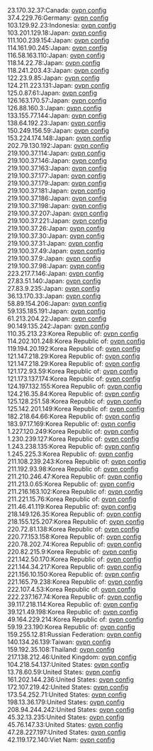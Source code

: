 23.170.32.37:Canada: [ovpn config](vpn/23_170_32_37.ovpn)  
37.4.229.76:Germany: [ovpn config](vpn/37_4_229_76.ovpn)  
103.129.92.23:Indonesia: [ovpn config](vpn/103_129_92_23.ovpn)  
103.201.129.18:Japan: [ovpn config](vpn/103_201_129_18.ovpn)  
111.100.239.154:Japan: [ovpn config](vpn/111_100_239_154.ovpn)  
114.161.90.245:Japan: [ovpn config](vpn/114_161_90_245.ovpn)  
116.58.163.110:Japan: [ovpn config](vpn/116_58_163_110.ovpn)  
118.14.22.78:Japan: [ovpn config](vpn/118_14_22_78.ovpn)  
118.241.203.43:Japan: [ovpn config](vpn/118_241_203_43.ovpn)  
122.23.9.85:Japan: [ovpn config](vpn/122_23_9_85.ovpn)  
124.211.223.131:Japan: [ovpn config](vpn/124_211_223_131.ovpn)  
125.0.87.61:Japan: [ovpn config](vpn/125_0_87_61.ovpn)  
126.163.170.57:Japan: [ovpn config](vpn/126_163_170_57.ovpn)  
126.88.160.3:Japan: [ovpn config](vpn/126_88_160_3.ovpn)  
133.155.77.144:Japan: [ovpn config](vpn/133_155_77_144.ovpn)  
138.64.192.23:Japan: [ovpn config](vpn/138_64_192_23.ovpn)  
150.249.156.59:Japan: [ovpn config](vpn/150_249_156_59.ovpn)  
153.224.174.148:Japan: [ovpn config](vpn/153_224_174_148.ovpn)  
202.79.130.192:Japan: [ovpn config](vpn/202_79_130_192.ovpn)  
219.100.37.114:Japan: [ovpn config](vpn/219_100_37_114.ovpn)  
219.100.37.146:Japan: [ovpn config](vpn/219_100_37_146.ovpn)  
219.100.37.163:Japan: [ovpn config](vpn/219_100_37_163.ovpn)  
219.100.37.177:Japan: [ovpn config](vpn/219_100_37_177.ovpn)  
219.100.37.179:Japan: [ovpn config](vpn/219_100_37_179.ovpn)  
219.100.37.181:Japan: [ovpn config](vpn/219_100_37_181.ovpn)  
219.100.37.186:Japan: [ovpn config](vpn/219_100_37_186.ovpn)  
219.100.37.198:Japan: [ovpn config](vpn/219_100_37_198.ovpn)  
219.100.37.207:Japan: [ovpn config](vpn/219_100_37_207.ovpn)  
219.100.37.221:Japan: [ovpn config](vpn/219_100_37_221.ovpn)  
219.100.37.26:Japan: [ovpn config](vpn/219_100_37_26.ovpn)  
219.100.37.30:Japan: [ovpn config](vpn/219_100_37_30.ovpn)  
219.100.37.31:Japan: [ovpn config](vpn/219_100_37_31.ovpn)  
219.100.37.49:Japan: [ovpn config](vpn/219_100_37_49.ovpn)  
219.100.37.9:Japan: [ovpn config](vpn/219_100_37_9.ovpn)  
219.100.37.98:Japan: [ovpn config](vpn/219_100_37_98.ovpn)  
223.217.7.146:Japan: [ovpn config](vpn/223_217_7_146.ovpn)  
27.83.51.140:Japan: [ovpn config](vpn/27_83_51_140.ovpn)  
27.83.9.235:Japan: [ovpn config](vpn/27_83_9_235.ovpn)  
36.13.170.33:Japan: [ovpn config](vpn/36_13_170_33.ovpn)  
58.89.154.206:Japan: [ovpn config](vpn/58_89_154_206.ovpn)  
59.135.185.191:Japan: [ovpn config](vpn/59_135_185_191.ovpn)  
61.213.204.22:Japan: [ovpn config](vpn/61_213_204_22.ovpn)  
90.149.135.242:Japan: [ovpn config](vpn/90_149_135_242.ovpn)  
110.35.213.23:Korea Republic of: [ovpn config](vpn/110_35_213_23.ovpn)  
114.202.101.248:Korea Republic of: [ovpn config](vpn/114_202_101_248.ovpn)  
119.194.20.192:Korea Republic of: [ovpn config](vpn/119_194_20_192.ovpn)  
121.147.218.29:Korea Republic of: [ovpn config](vpn/121_147_218_29.ovpn)  
121.147.218.29:Korea Republic of: [ovpn config](vpn/121_147_218_29.ovpn)  
121.172.93.59:Korea Republic of: [ovpn config](vpn/121_172_93_59.ovpn)  
121.173.137.174:Korea Republic of: [ovpn config](vpn/121_173_137_174.ovpn)  
124.197.132.155:Korea Republic of: [ovpn config](vpn/124_197_132_155.ovpn)  
124.216.35.84:Korea Republic of: [ovpn config](vpn/124_216_35_84.ovpn)  
125.128.251.58:Korea Republic of: [ovpn config](vpn/125_128_251_58.ovpn)  
125.142.201.149:Korea Republic of: [ovpn config](vpn/125_142_201_149.ovpn)  
182.218.64.66:Korea Republic of: [ovpn config](vpn/182_218_64_66.ovpn)  
183.97.17.169:Korea Republic of: [ovpn config](vpn/183_97_17_169.ovpn)  
1.227.120.249:Korea Republic of: [ovpn config](vpn/1_227_120_249.ovpn)  
1.230.239.127:Korea Republic of: [ovpn config](vpn/1_230_239_127.ovpn)  
1.243.238.135:Korea Republic of: [ovpn config](vpn/1_243_238_135.ovpn)  
1.245.225.3:Korea Republic of: [ovpn config](vpn/1_245_225_3.ovpn)  
211.108.239.243:Korea Republic of: [ovpn config](vpn/211_108_239_243.ovpn)  
211.192.93.98:Korea Republic of: [ovpn config](vpn/211_192_93_98.ovpn)  
211.210.246.47:Korea Republic of: [ovpn config](vpn/211_210_246_47.ovpn)  
211.213.0.65:Korea Republic of: [ovpn config](vpn/211_213_0_65.ovpn)  
211.216.163.102:Korea Republic of: [ovpn config](vpn/211_216_163_102.ovpn)  
211.221.15.76:Korea Republic of: [ovpn config](vpn/211_221_15_76.ovpn)  
211.46.41.119:Korea Republic of: [ovpn config](vpn/211_46_41_119.ovpn)  
218.149.126.35:Korea Republic of: [ovpn config](vpn/218_149_126_35.ovpn)  
218.155.125.207:Korea Republic of: [ovpn config](vpn/218_155_125_207.ovpn)  
220.72.81.138:Korea Republic of: [ovpn config](vpn/220_72_81_138.ovpn)  
220.77.153.158:Korea Republic of: [ovpn config](vpn/220_77_153_158.ovpn)  
220.78.202.74:Korea Republic of: [ovpn config](vpn/220_78_202_74.ovpn)  
220.82.215.9:Korea Republic of: [ovpn config](vpn/220_82_215_9.ovpn)  
221.142.50.170:Korea Republic of: [ovpn config](vpn/221_142_50_170.ovpn)  
221.144.34.217:Korea Republic of: [ovpn config](vpn/221_144_34_217.ovpn)  
221.156.10.150:Korea Republic of: [ovpn config](vpn/221_156_10_150.ovpn)  
221.165.79.238:Korea Republic of: [ovpn config](vpn/221_165_79_238.ovpn)  
222.107.4.53:Korea Republic of: [ovpn config](vpn/222_107_4_53.ovpn)  
222.237.167.74:Korea Republic of: [ovpn config](vpn/222_237_167_74.ovpn)  
39.117.218.114:Korea Republic of: [ovpn config](vpn/39_117_218_114.ovpn)  
39.121.49.198:Korea Republic of: [ovpn config](vpn/39_121_49_198.ovpn)  
49.164.229.214:Korea Republic of: [ovpn config](vpn/49_164_229_214.ovpn)  
59.19.23.190:Korea Republic of: [ovpn config](vpn/59_19_23_190.ovpn)  
159.255.12.81:Russian Federation: [ovpn config](vpn/159_255_12_81.ovpn)  
140.134.26.139:Taiwan: [ovpn config](vpn/140_134_26_139.ovpn)  
159.192.35.108:Thailand: [ovpn config](vpn/159_192_35_108.ovpn)  
217.138.212.46:United Kingdom: [ovpn config](vpn/217_138_212_46.ovpn)  
104.218.54.137:United States: [ovpn config](vpn/104_218_54_137.ovpn)  
13.78.60.59:United States: [ovpn config](vpn/13_78_60_59.ovpn)  
161.202.144.236:United States: [ovpn config](vpn/161_202_144_236.ovpn)  
172.107.219.42:United States: [ovpn config](vpn/172_107_219_42.ovpn)  
173.54.252.71:United States: [ovpn config](vpn/173_54_252_71.ovpn)  
198.13.36.179:United States: [ovpn config](vpn/198_13_36_179.ovpn)  
208.94.244.242:United States: [ovpn config](vpn/208_94_244_242.ovpn)  
45.32.13.235:United States: [ovpn config](vpn/45_32_13_235.ovpn)  
45.76.147.33:United States: [ovpn config](vpn/45_76_147_33.ovpn)  
47.28.227.197:United States: [ovpn config](vpn/47_28_227_197.ovpn)  
42.119.172.140:Viet Nam: [ovpn config](vpn/42_119_172_140.ovpn)  
